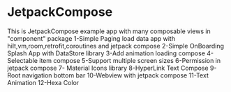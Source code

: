 # JetpackCompose
This is JetpackCompose example app with many composable views in "component" package
1-Simple Paging load data app with hilt,vm,room,retrofit,coroutines and jetpack compose
2-Simple OnBoarding Splash App with DataStore library
3-Add animation loading compose 
4-Selectable item compose
5-Support multiple screen sizes
6-Permission in jetpack compose
7- Material Icons library
8-HyperLink Text Compose
9-Root navigation bottom bar
10-Webview with jetpack compose
11-Text Animation
12-Hexa Color

